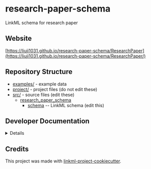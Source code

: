 # research-paper-schema

LinkML schema for research paper

## Website

[https://liuji1031.github.io/research-paper-schema/ResearchPaper](https://liuji1031.github.io/research-paper-schema/ResearchPaper/)

## Repository Structure

* [examples/](examples/) - example data
* [project/](project/) - project files (do not edit these)
* [src/](src/) - source files (edit these)
  * [research_paper_schema](src/research_paper_schema)
    * [schema](src/research_paper_schema/schema) -- LinkML schema
      (edit this)

## Developer Documentation

<details>
To run commands you may use good old make or the command runner [just](https://github.com/casey/just/) which is a better choice on Windows.
Use the `make` command or `duty` commands to generate project artefacts:
* `make help` or `just --list`: list all pre-defined tasks
* `make all` or `just all`: make everything
* `make deploy` or `just deploy`: deploys site
</details>

## Credits

This project was made with
[linkml-project-cookiecutter](https://github.com/linkml/linkml-project-cookiecutter).
